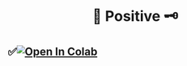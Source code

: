 # <div align="center">🍧  Positive  🗝️</div>
## <div align="left">✅<a href="https://colab.research.google.com/github/1kaiser/Positive/blob/main/%F0%9F%98%8ETestDough%E2%9C%A8.ipynb" target="_parent"><img src="https://colab.research.google.com/assets/colab-badge.svg" alt="Open In Colab"/></a>
</div>


